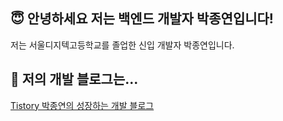 ## 😇 안녕하세요 저는 백엔드 개발자 박종연입니다!
저는 서울디지텍고등학교를 졸업한 신입 개발자 박종연입니다.


<!--## 📚 제가 현재 공부중인 것은...
1. Java
2. Spring(Spring Boot)
3. WEB/WAS 차이-->

## 🔗 저의 개발 블로그는...
[Tistory 박종연의 성장하는 개발 블로그](https://parkstate.tistory.com/)

<!--[~~Velog pokoed.log(Tistory로 이전)~~](https://velog.io/@pokoed/)-->


<!--
**pokoed/pokoed** is a ✨ _special_ ✨ repository because its `README.md` (this file) appears on your GitHub profile.

Here are some ideas to get you started:

- 🔭 I’m currently working on ...
- 🌱 I’m currently learning ...
- 👯 I’m looking to collaborate on ...
- 🤔 I’m looking for help with ...
- 💬 Ask me about ...
- 📫 How to reach me: ...
- 😄 Pronouns: ...
- ⚡ Fun fact: ...
-->
